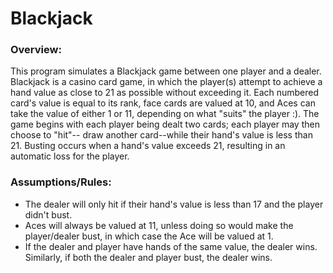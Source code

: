 # Blackjack

### Overview: 
This program simulates a Blackjack game between one player and a dealer. Blackjack is a casino card game, in which the player(s) attempt to achieve a hand value as close to 21 as possible without exceeding it. Each numbered card's value is equal to its rank, face cards are valued at 10, and Aces can take the value of either 1 or 11, depending on what "suits" the player :). The game begins with each player being dealt two cards; each player may then choose to "hit"-- draw another card--while their hand's value is less than 21. Busting occurs when a hand's value exceeds 21, resulting in an automatic loss for the player.

### Assumptions/Rules:
* The dealer will only hit if their hand's value is less than 17 and the player didn't bust.
* Aces will always be valued at 11, unless doing so would make the player/dealer bust, in which case the Ace will be valued at 1.
* If the dealer and player have hands of the same value, the dealer wins. Similarly, if both the dealer and player bust, the dealer wins.
